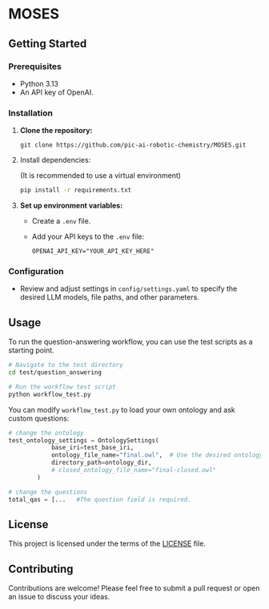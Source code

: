 # MOSES

## Getting Started

### Prerequisites

-   Python 3.13
-   An API key of OpenAI.

### Installation

1.  **Clone the repository:**

    ```
    git clone https://github.com/pic-ai-robotic-chemistry/MOSES.git
    ```

2.  Install dependencies:

    (It is recommended to use a virtual environment)

    ```bash
    pip install -r requirements.txt
    ```

3.  **Set up environment variables:**

    -   Create a `.env` file.

    -   Add your API keys to the `.env` file:

        ```
        OPENAI_API_KEY="YOUR_API_KEY_HERE"
        ```

### Configuration

-   Review and adjust settings in `config/settings.yaml` to specify the desired LLM models, file paths, and other parameters.

## Usage

To run the question-answering workflow, you can use the test scripts as a starting point.

```bash
# Navigate to the test directory
cd test/question_answering

# Run the workflow test script
python workflow_test.py
```

You can modify `workflow_test.py` to load your own ontology and ask custom questions:

```python
# change the ontology
test_ontology_settings = OntologySettings(
            base_iri=test_base_iri,
            ontology_file_name="final.owl",  # Use the desired ontology file
            directory_path=ontology_dir,
            # closed_ontology_file_name="final-closed.owl" 
        )

# change the questions
total_qas = [...   #The question field is required.
```

## License

This project is licensed under the terms of the [LICENSE](https://www.google.com/search?q=LICENSE) file.

## Contributing

Contributions are welcome! Please feel free to submit a pull request or open an issue to discuss your ideas.